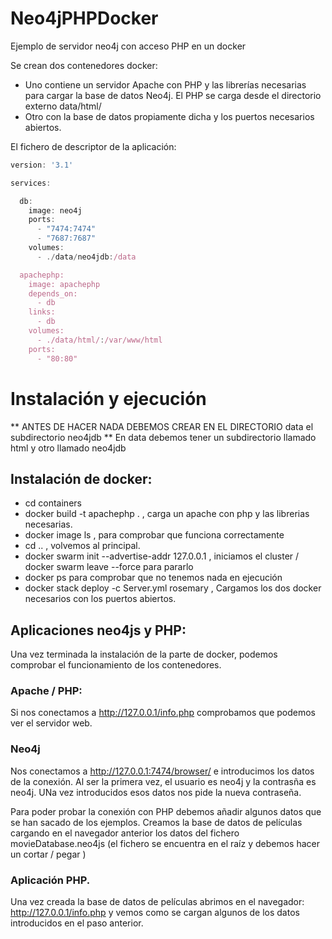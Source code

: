 # Neo4jPHPDocker
Ejemplo de servidor neo4j con acceso PHP en un docker

Se crean dos contenedores docker:

- Uno contiene un servidor Apache con PHP y las librerías necesarias para cargar la base de datos Neo4j. El PHP se carga desde el directorio externo data/html/
- Otro con la base de datos propiamente dicha y los puertos necesarios abiertos.

El fichero de descriptor de la aplicación:

```javascript
version: '3.1'

services:

  db:
    image: neo4j
    ports:
      - "7474:7474"
      - "7687:7687"
    volumes:
      - ./data/neo4jdb:/data

  apachephp:
    image: apachephp
    depends_on:
      - db
    links:
      - db
    volumes:
      - ./data/html/:/var/www/html      
    ports:
      - "80:80"

```

# Instalación y ejecución

** ANTES DE HACER NADA DEBEMOS CREAR EN EL DIRECTORIO data el subdirectorio neo4jdb ** En data debemos tener un subdirectorio llamado html y otro llamado neo4jdb

## Instalación de docker:

- cd containers
- docker build -t apachephp . , carga un apache con php y las librerias necesarias.
- docker image ls , para comprobar que funciona correctamente
- cd .. , volvemos al principal.
- docker swarm init --advertise-addr 127.0.0.1 , iniciamos el cluster / docker swarm leave --force para pararlo
- docker ps para comprobar que no tenemos nada en ejecución
- docker stack deploy -c Server.yml rosemary , Cargamos los dos docker necesarios con los puertos abiertos.

## Aplicaciones neo4js y PHP:

  Una vez terminada la instalación de la parte de docker, podemos comprobar el funcionamiento de los contenedores.

  ### Apache / PHP:
  
  Si nos conectamos a http://127.0.0.1/info.php comprobamos que podemos ver el servidor web.

  ### Neo4j

  Nos conectamos a http://127.0.0.1:7474/browser/ e introducimos los datos de la conexión. Al ser la primera vez, el usuario es neo4j y la contrasña es neo4j. UNa vez introducidos esos datos nos pide la nueva contraseña.

  Para poder probar la conexión con PHP debemos añadir algunos datos que se han sacado de los ejemplos. Creamos la base de datos de películas cargando en el navegador anterior los datos del fichero movieDatabase.neo4js (el fichero se encuentra en el raíz y debemos hacer un cortar / pegar )

  ### Aplicación PHP.

  Una vez creada la base de datos de películas abrimos en el navegador: http://127.0.0.1/info.php y vemos como se cargan algunos de los datos introducidos en el paso anterior.


    
